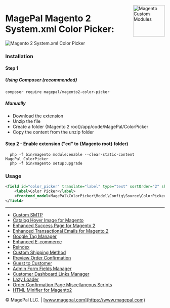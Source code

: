 <a href="https://www.magepal.com" title="Magento Extensions" ><img src="https://image.ibb.co/dHBkYH/Magepal_logo.png" width="100" align="right" title="Magento Custom Modules" /></a>

# MagePal Magento 2 System.xml Color Picker:

![Magento 2 System.xml Color Picker](https://user-images.githubusercontent.com/1415141/103137294-b1ae6580-4695-11eb-960f-f8ada7c94516.png)

### Installation

#### Step 1

##### Using Composer (recommended)

```
composer require magepal/magento2-color-picker
```

##### Manually
* Download the extension
* Unzip the file
* Create a folder {Magento 2 root}/app/code/MagePal/ColorPicker
* Copy the content from the unzip folder


#### Step 2 - Enable extension ("cd" to {Magento root} folder)
```
  php -f bin/magento module:enable --clear-static-content MagePal_ColorPicker
  php -f bin/magento setup:upgrade
```


### Usage
```xml
<field id="color_picker" translate="label" type="text" sortOrder="2" showInDefault="1" showInWebsite="1" showInStore="1">
    <label>Color Picker</label>
    <frontend_model>MagePal\ColorPicker\Model\Config\Source\ColorPicker</frontend_model>
</field>
```

---
- [Custom SMTP](https://www.magepal.com/magento2/extensions/custom-smtp.html)
- [Catalog Hover Image for Magento](https://www.magepal.com/magento2/extensions/catalog-hover-image-for-magento.html)
- [Enhanced Success Page for Magento 2](https://www.magepal.com/magento2/extensions/enhanced-success-page.html)
- [Enhanced Transactional Emails for Magento 2](https://www.magepal.com/magento2/extensions/enhanced-transactional-emails.html)
- [Google Tag Manager](https://www.magepal.com/magento2/extensions/google-tag-manager.html) 
- [Enhanced E-commerce](https://www.magepal.com/magento2/extensions/enhanced-ecommerce-for-google-tag-manager.html) 
- [Reindex](https://www.magepal.com/magento2/extensions/reindex.html) 
- [Custom Shipping Method](https://www.magepal.com/magento2/extensions/custom-shipping-rates-for-magento-2.html) 
- [Preview Order Confirmation](https://www.magepal.com/magento2/extensions/preview-order-confirmation-page-for-magento-2.html)
- [Guest to Customer](https://www.magepal.com/magento2/extensions/guest-to-customer.html) 
- [Admin Form Fields Manager](https://www.magepal.com/magento2/extensions/admin-form-fields-manager-for-magento-2.html) 
- [Customer Dashboard Links Manager](https://www.magepal.com/magento2/extensions/customer-dashboard-links-manager-for-magento-2.html) 
- [Lazy Loader](https://www.magepal.com/magento2/extensions/lazy-load.html) 
- [Order Confirmation Page Miscellaneous Scripts](https://www.magepal.com/magento2/extensions/order-confirmation-miscellaneous-scripts-for-magento-2.html)
- [HTML Minifier for Magento2](https://www.magepal.com/magento2/extensions/html-minifier.html)

© MagePal LLC. | [www.magepal.com](https://www.magepal.com)
